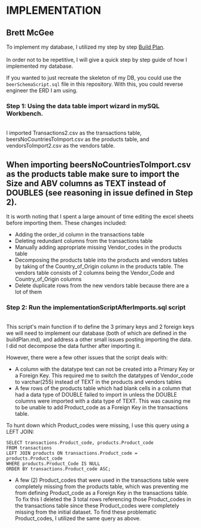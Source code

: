 # IMPLEMENTATION
## Brett McGee

To implement my database, I utilized my step by step 
[Build Plan](https://github.com/bmcgee9/craftBeerSalesDB/blob/main/buildPlan.md). </br>
</br>
In order not to be repetitive, I will give a quick step by step guide of how I implemented my database.

If you wanted to just recreate the skeleton of my DB, you could use the `beerSchemaScript.sql` file in this repository. With this, you could reverse engineer the ERD I am using.

### Step 1: Using the data table import wizard in mySQL Workbench. 
</br>
I imported Transactions2.csv as the transactions table, beersNoCountriesToImport.csv as the products table, and vendorsToImport2.csv as the vendors table.

## When importing beersNoCountriesToImport.csv as the products table make sure to import the Size and ABV columns as TEXT instead of DOUBLES (see reasoning in issue defined in Step 2).

It is worth noting that I spent a large amount of time editing the excel sheets before importing them. These changes included: 
- Adding the order_id column in the transactions table
- Deleting redundant columns from the transactions table
- Manually adding appropriate missing Vendor_codes in the products table
- Decomposing the products table into the products and vendors tables by taking of the Country_of_Origin column in the products table. The vendors table consists of 2 columns being the Vendor_Code and Country_of_Origin columns
- Delete duplicate rows from the new vendors table because there are a lot of them
<!-- end of the list -->

### Step 2: Run the implementationScriptAfterImports.sql script
</br>
This script's main function if to define the 3 primary keys and 2 foreign keys we will need to implement our database (both of which are defined in the buildPlan.md), and address a other small issues posting importing the data. I did not decompose the data further after importing it.

However, there were a few other issues that the script deals with:
- A column with the datatype text can not be created into a Primary Key or a Foreign Key. This required me to switch the datatypes of Vendor_code to varchar(255) instead of TEXT in the products and vendors tables
- A few rows of the products table which had blank cells in a column that had a data type of DOUBLE failed to import in unless the DOUBLE columns were imported with a data type of TEXT. This was causing me to be unable to add Product_code as a Foreign Key in the transactions table.

To hunt down which Product_codes were missing, I use this query using a LEFT JOIN: 
```
SELECT transactions.Product_code, products.Product_code
FROM transactions
LEFT JOIN products ON transactions.Product_code = products.Product_code
WHERE products.Product_Code IS NULL
ORDER BY transactions.Product_code ASC;
```
  
- A few (2) Product_codes that were used in the transactions table were completely missing from the products table, which was preventing me from defining Product_code as a Foreign Key in the transactions table. To fix this I deleted the 3 total rows referencing those Product_codes in the transactions table since these Product_codes were completely missing from the initial dataset. To find these problematic Product_codes, I utilized the same query as above.
<!-- end of the list -->
